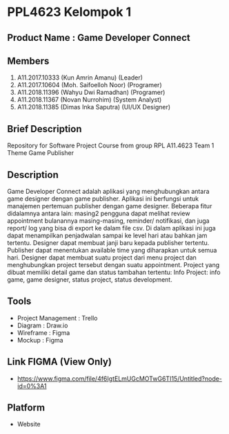 # PPL4623 Kelompok 1

## Product Name : Game Developer Connect

## Members

1. A11.2017.10333 (Kun Amrin Amanu) (Leader)
2. A11.2017.10604 (Moh. Saifoelloh Noor) (Programer)
3. A11.2018.11396 (Wahyu Dwi Ramadhan) (Programer)
4. A11.2018.11367 (Novan Nurrohim) (System Analyst)
5. A11.2018.11385 (Dimas Inka Saputra) (UI/UX Designer)

## Brief Description

Repository for Software Project Course from group RPL A11.4623 Team 1 Theme Game Publisher

## Description

Game Developer Connect adalah aplikasi yang menghubungkan antara game designer dengan game publisher. Aplikasi ini berfungsi untuk manajemen pertemuan publisher dengan game designer. Beberapa fitur didalamnya antara lain: masing2 pengguna dapat melihat review appointment bulanannya masing-masing, reminder/ notifikasi, dan juga report/ log yang bisa di export ke dalam file csv. Di dalam aplikasi ini juga dapat menampilkan penjadwalan sampai ke level hari atau bahkan jam tertentu. Designer dapat membuat janji baru kepada publisher tertentu. Publisher dapat menentukan available time yang diharapkan untuk semua hari. Designer dapat membuat suatu project dari menu project dan menghubungkan project tersebut dengan suatu appointment. Project yang dibuat memiliki detail game dan status tambahan tertentu: Info Project: info game, game designer, status project, status development. 

## Tools
- Project Management : Trello
- Diagram : Draw.io
- Wireframe : Figma
- Mockup : Figma

## Link FIGMA (View Only)
- https://www.figma.com/file/4f6IgtELmUGcMOTwG6TI15/Untitled?node-id=0%3A1

## Platform 
- Website

